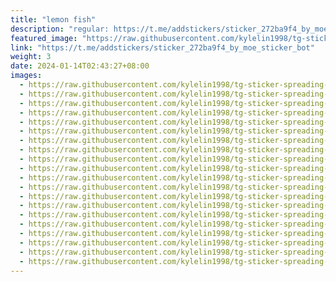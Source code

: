 ```yaml
---
title: "lemon fish"
description: "regular: https://t.me/addstickers/sticker_272ba9f4_by_moe_sticker_bot"
featured_image: "https://raw.githubusercontent.com/kylelin1998/tg-sticker-spreading-worldwide-images/main/img/871b1016-2c81-4d70-ab84-8c2721cc47f5.jpg"
link: "https://t.me/addstickers/sticker_272ba9f4_by_moe_sticker_bot"
weight: 3
date: 2024-01-14T02:43:27+08:00
images:
  - https://raw.githubusercontent.com/kylelin1998/tg-sticker-spreading-worldwide-images/main/img/871b1016-2c81-4d70-ab84-8c2721cc47f5.jpg
  - https://raw.githubusercontent.com/kylelin1998/tg-sticker-spreading-worldwide-images/main/img/753cfdf8-691d-404a-82f1-4c353ec86cf7.jpg
  - https://raw.githubusercontent.com/kylelin1998/tg-sticker-spreading-worldwide-images/main/img/e5a883b7-4fe0-4f79-a930-02f76fdd9296.jpg
  - https://raw.githubusercontent.com/kylelin1998/tg-sticker-spreading-worldwide-images/main/img/005a9e91-3272-48f3-a541-464fcbc83414.jpg
  - https://raw.githubusercontent.com/kylelin1998/tg-sticker-spreading-worldwide-images/main/img/1df4290a-4e9e-4caa-ba92-d6e86a25ffe4.jpg
  - https://raw.githubusercontent.com/kylelin1998/tg-sticker-spreading-worldwide-images/main/img/6d306f08-e159-498c-99b4-6e8eb0dfb8b6.jpg
  - https://raw.githubusercontent.com/kylelin1998/tg-sticker-spreading-worldwide-images/main/img/e017b58f-9c56-442a-b5f5-03b1a57ba120.jpg
  - https://raw.githubusercontent.com/kylelin1998/tg-sticker-spreading-worldwide-images/main/img/44bc8100-3a49-4bf2-a805-13ecda1fa954.jpg
  - https://raw.githubusercontent.com/kylelin1998/tg-sticker-spreading-worldwide-images/main/img/875f52a2-ecd5-4b66-a1af-7c09c76af853.jpg
  - https://raw.githubusercontent.com/kylelin1998/tg-sticker-spreading-worldwide-images/main/img/df05fe56-e697-4a24-b7ab-1b4a4cbb8fdb.jpg
  - https://raw.githubusercontent.com/kylelin1998/tg-sticker-spreading-worldwide-images/main/img/5d3d57f5-14db-49c3-9b19-4635e68cf4c5.jpg
  - https://raw.githubusercontent.com/kylelin1998/tg-sticker-spreading-worldwide-images/main/img/17abb577-e947-4ce3-97a3-6cd0aa0bde70.jpg
  - https://raw.githubusercontent.com/kylelin1998/tg-sticker-spreading-worldwide-images/main/img/54d5635a-0d66-4d07-8e1e-fa230775617f.jpg
  - https://raw.githubusercontent.com/kylelin1998/tg-sticker-spreading-worldwide-images/main/img/03e81b8f-ce2c-4c70-a704-052ed6f281aa.jpg
  - https://raw.githubusercontent.com/kylelin1998/tg-sticker-spreading-worldwide-images/main/img/ef6cd043-327b-4415-b584-847d510e5970.jpg
  - https://raw.githubusercontent.com/kylelin1998/tg-sticker-spreading-worldwide-images/main/img/2b92932b-986c-4bdd-b1f7-44f8286837c6.jpg
  - https://raw.githubusercontent.com/kylelin1998/tg-sticker-spreading-worldwide-images/main/img/265dadc3-9ceb-46f0-a308-3642891a4124.jpg
  - https://raw.githubusercontent.com/kylelin1998/tg-sticker-spreading-worldwide-images/main/img/7b2fa52f-27a1-48a0-87a2-c10e03f763f9.jpg
  - https://raw.githubusercontent.com/kylelin1998/tg-sticker-spreading-worldwide-images/main/img/153bc266-7336-4213-b8b1-1234bb88e830.jpg
  - https://raw.githubusercontent.com/kylelin1998/tg-sticker-spreading-worldwide-images/main/img/8b67ec60-4334-4fdf-9401-916d3890f1d9.jpg
---
```

